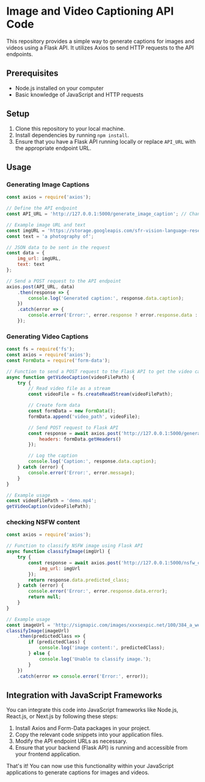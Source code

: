# Image and Video Captioning API Code

This repository provides a simple way to generate captions for images and videos using a Flask API. It utilizes Axios to send HTTP requests to the API endpoints.

## Prerequisites
- Node.js installed on your computer
- Basic knowledge of JavaScript and HTTP requests

## Setup

1. Clone this repository to your local machine.
2. Install dependencies by running `npm install`.
3. Ensure that you have a Flask API running locally or replace `API_URL` with the appropriate endpoint URL.

## Usage

### Generating Image Captions

```javascript
const axios = require('axios');

// Define the API endpoint
const API_URL = 'http://127.0.0.1:5000/generate_image_caption'; // Change to your API endpoint URL

// Example image URL and text
const imgURL = 'https://storage.googleapis.com/sfr-vision-language-research/BLIP/demo.jpg';
const text = 'a photography of';

// JSON data to be sent in the request
const data = {
    img_url: imgURL,
    text: text
};

// Send a POST request to the API endpoint
axios.post(API_URL, data)
    .then(response => {
        console.log('Generated caption:', response.data.caption);
    })
    .catch(error => {
        console.error('Error:', error.response ? error.response.data : error.message);
    });
```

### Generating Video Captions

```javascript
const fs = require('fs');
const axios = require('axios');
const FormData = require('form-data');

// Function to send a POST request to the Flask API to get the video caption
async function getVideoCaption(videoFilePath) {
    try {
        // Read video file as a stream
        const videoFile = fs.createReadStream(videoFilePath);

        // Create form data
        const formData = new FormData();
        formData.append('video_path', videoFile);

        // Send POST request to Flask API
        const response = await axios.post('http://127.0.0.1:5000/generate_video_caption', formData, {
            headers: formData.getHeaders()
        });

        // Log the caption
        console.log('Caption:', response.data.caption);
    } catch (error) {
        console.error('Error:', error.message);
    }
}

// Example usage
const videoFilePath = 'demo.mp4';
getVideoCaption(videoFilePath);
```

### checking NSFW content
```javascript
const axios = require('axios');

// Function to classify NSFW image using Flask API
async function classifyImage(imgUrl) {
    try {
        const response = await axios.post('http://127.0.0.1:5000/nsfw_check', {
            img_url: imgUrl
        });
        return response.data.predicted_class;
    } catch (error) {
        console.error('Error:', error.response.data.error);
        return null;
    }
}

// Example usage
const imageUrl = 'http://sigmapic.com/images/xxxsexpic.net/100/384_a_wet.jpg';
classifyImage(imageUrl)
    .then(predictedClass => {
        if (predictedClass) {
            console.log('image content:', predictedClass);
        } else {
            console.log('Unable to classify image.');
        }
    })
    .catch(error => console.error('Error:', error));
```
## Integration with JavaScript Frameworks

You can integrate this code into JavaScript frameworks like Node.js, React.js, or Next.js by following these steps:

1. Install Axios and Form-Data packages in your project.
2. Copy the relevant code snippets into your application files.
3. Modify the API endpoint URLs as necessary.
4. Ensure that your backend (Flask API) is running and accessible from your frontend application.

That's it! You can now use this functionality within your JavaScript applications to generate captions for images and videos.
